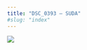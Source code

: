 ```yaml
---
title: "DSC_0393 – SUDA"
#slug: "index"
---
```


[![](/wp-content/2015/05/DSC_0393-300x201.jpg)](/wp-content/2015/05/DSC_0393.jpg)